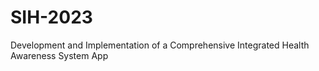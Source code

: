 # SIH-2023
Development and Implementation of a Comprehensive Integrated Health Awareness System App
